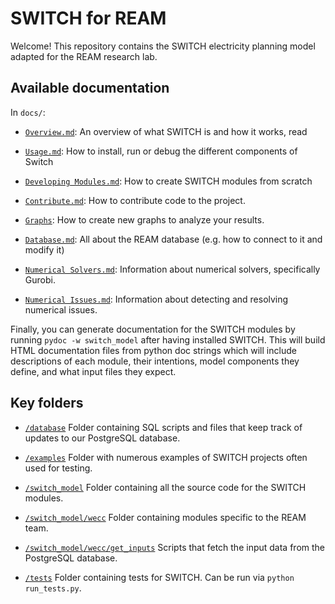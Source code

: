 # SWITCH for REAM

Welcome! This repository contains the SWITCH electricity planning model adapted for the
REAM research lab.

## Available documentation

In `docs/`:

- [`Overview.md`](./docs/Overiew.md): An overview of what SWITCH is and how it works, read

- [`Usage.md`](./docs/Usage.md): How to install, run or debug the different components of Switch

- [`Developing Modules.md`](./docs/Developing%20Modules.md): How to create SWITCH modules from scratch

- [`Contribute.md`](/docs/Contribute.md): How to contribute code to the project.

- [`Graphs`](/docs/Graphs.md): How to create new graphs to analyze your results.

- [`Database.md`](/docs/Database.md): All about the REAM database (e.g. how to connect to it and modify it)

- [`Numerical Solvers.md`](/docs/Numerical%20Solvers.md): Information about numerical solvers, specifically Gurobi.

- [`Numerical Issues.md`](/docs/Numerical%20Issues.md): Information about detecting and resolving numerical issues.

Finally, you can generate documentation for the SWITCH modules by running `pydoc -w switch_model` after having installed
SWITCH. This will build HTML documentation files from python doc strings which
will include descriptions of each module, their intentions, model
components they define, and what input files they expect.

## Key folders

- [`/database`](/database) Folder containing SQL scripts and files that keep track of updates to our PostgreSQL database.

- [`/examples`](/examples) Folder with numerous examples of SWITCH projects often used for testing.

- [`/switch_model`](/switch_model) Folder containing all the source code for the SWITCH modules.

- [`/switch_model/wecc`](/switch_model/wecc) Folder containing modules specific to the REAM team.

- [`/switch_model/wecc/get_inputs`](/switch_model/wecc/get_inputs) Scripts that fetch the input data from the PostgreSQL database.

- [`/tests`](/tests) Folder containing tests for SWITCH. Can be run via `python run_tests.py`.
